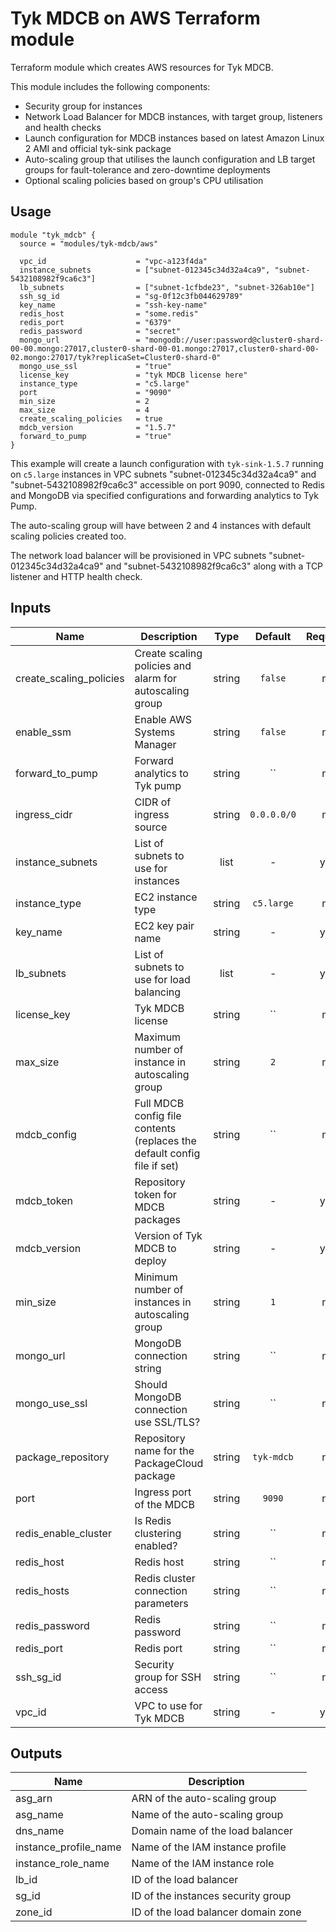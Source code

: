 # Tyk MDCB on AWS Terraform module

Terraform module which creates AWS resources for Tyk MDCB.

This module includes the following components:
 * Security group for instances
 * Network Load Balancer for MDCB instances, with target group, listeners and health checks
 * Launch configuration for MDCB instances based on latest Amazon Linux 2 AMI and official tyk-sink package
 * Auto-scaling group that utilises the launch configuration and LB target groups for fault-tolerance and zero-downtime deployments
 * Optional scaling policies based on group's CPU utilisation

## Usage

```hcl
module "tyk_mdcb" {
  source = "modules/tyk-mdcb/aws"

  vpc_id                    = "vpc-a123f4da"
  instance_subnets          = ["subnet-012345c34d32a4ca9", "subnet-5432108982f9ca6c3"]
  lb_subnets                = ["subnet-1cfbde23", "subnet-326ab10e"]
  ssh_sg_id                 = "sg-0f12c3fb044629789"
  key_name                  = "ssh-key-name"
  redis_host                = "some.redis"
  redis_port                = "6379"
  redis_password            = "secret"
  mongo_url                 = "mongodb://user:password@cluster0-shard-00-00.mongo:27017,cluster0-shard-00-01.mongo:27017,cluster0-shard-00-02.mongo:27017/tyk?replicaSet=Cluster0-shard-0"
  mongo_use_ssl             = "true"
  license_key               = "tyk MDCB license here"
  instance_type             = "c5.large"
  port                      = "9090"
  min_size                  = 2
  max_size                  = 4
  create_scaling_policies   = true
  mdcb_version              = "1.5.7"
  forward_to_pump           = "true"
}
```

This example will create a launch configuration with `tyk-sink-1.5.7` running on `c5.large`  instances in VPC subnets "subnet-012345c34d32a4ca9" and "subnet-5432108982f9ca6c3" accessible on port 9090, connected to Redis and MongoDB via specified configurations and forwarding analytics to Tyk Pump.

The auto-scaling group will have between 2 and 4 instances with default scaling policies created too.

The network load balancer will be provisioned in VPC subnets "subnet-012345c34d32a4ca9" and "subnet-5432108982f9ca6c3" along with a TCP listener and HTTP health check.

## Inputs

| Name | Description | Type | Default | Required |
|------|-------------|:----:|:-----:|:-----:|
| create\_scaling\_policies | Create scaling policies and alarm for autoscaling group | string | `false` | no |
| enable\_ssm | Enable AWS Systems Manager | string | `false` | no |
| forward\_to\_pump | Forward analytics to Tyk pump | string | `` | no |
| ingress\_cidr | CIDR of ingress source | string | `0.0.0.0/0` | no |
| instance\_subnets | List of subnets to use for instances | list | - | yes |
| instance\_type | EC2 instance type | string | `c5.large` | no |
| key\_name | EC2 key pair name | string | - | yes |
| lb\_subnets | List of subnets to use for load balancing | list | - | yes |
| license\_key | Tyk MDCB license | string | `` | no |
| max\_size | Maximum number of instance in autoscaling group | string | `2` | no |
| mdcb\_config | Full MDCB config file contents (replaces the default config file if set) | string | `` | no |
| mdcb\_token | Repository token for MDCB packages | string | - | yes |
| mdcb\_version | Version of Tyk MDCB to deploy | string | - | yes |
| min\_size | Minimum number of instances in autoscaling group | string | `1` | no |
| mongo\_url | MongoDB connection string | string | `` | no |
| mongo\_use\_ssl | Should MongoDB connection use SSL/TLS? | string | `` | no |
| package\_repository | Repository name for the PackageCloud package | string | `tyk-mdcb` | no |
| port | Ingress port of the MDCB | string | `9090` | no |
| redis\_enable\_cluster | Is Redis clustering enabled? | string | `` | no |
| redis\_host | Redis host | string | `` | no |
| redis\_hosts | Redis cluster connection parameters | string | `` | no |
| redis\_password | Redis password | string | `` | no |
| redis\_port | Redis port | string | `` | no |
| ssh\_sg\_id | Security group for SSH access | string | `` | no |
| vpc\_id | VPC to use for Tyk MDCB | string | - | yes |

## Outputs

| Name | Description |
|------|-------------|
| asg\_arn | ARN of the auto-scaling group |
| asg\_name | Name of the auto-scaling group |
| dns\_name | Domain name of the load balancer |
| instance\_profile\_name | Name of the IAM instance profile |
| instance\_role\_name | Name of the IAM instance role |
| lb\_id | ID of the load balancer |
| sg\_id | ID of the instances security group |
| zone\_id | ID of the load balancer domain zone |
